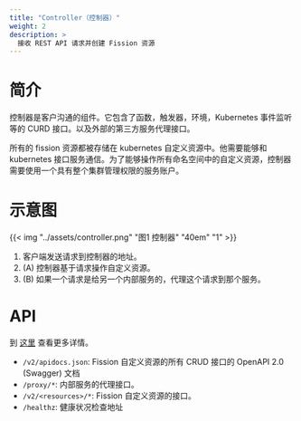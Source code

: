 ```yaml
---
title: "Controller（控制器）"
weight: 2
description: >
  接收 REST API 请求并创建 Fission 资源
---
```


# 简介

控制器是客户沟通的组件。它包含了函数，触发器，环境，Kubernetes 事件监听等的 CURD 接口。以及外部的第三方服务代理接口。   

所有的 fission 资源都被存储在 kubernetes 自定义资源中。他需要能够和 kubernetes 接口服务通信。为了能够操作所有命名空间中的自定义资源，控制器需要使用一个具有整个集群管理权限的服务账户。

# 示意图

{{< img "../assets/controller.png" "图1 控制器" "40em" "1" >}}

1. 客户端发送请求到控制器的地址。
2. (A) 控制器基于请求操作自定义资源。
3. (B) 如果一个请求是给另一个内部服务的，代理这个请求到那个服务。

# API

到 [这里](https://github.com/fission/fission/blob/master/pkg/controller/api.go) 查看更多详情。

* `/v2/apidocs.json`: Fission 自定义资源的所有 CRUD 接口的 OpenAPI 2.0 (Swagger) 文档
* `/proxy/*`: 内部服务的代理接口。
* `/v2/<resources>/*`: Fission 自定义资源的接口。
* `/healthz`: 健康状况检查地址
